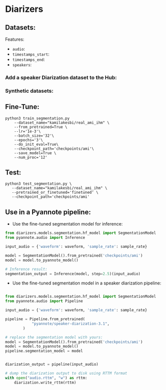 # Diarizers


## Datasets:

Features: 


- `audio`:
- `timestamps_start`:
- `timestamps_end`:
- `speakers`:


### Add a speaker Diarization dataset to the Hub: 



### Synthetic datasets: 



## Fine-Tune: 

```
python3 train_segmentation.py
    --dataset_name="kamilakesbi/real_ami_ihm" \
    --from_pretrained=True \
    --lr='1e-3'\
    --batch_size='32'\
    --epochs='3'\
    --do_init_eval=True\
    --checkpoint_path='checkpoints/ami'\
    --save_model=True \
    --num_proc='12'
```

## Test: 

```
python3 test_segmentation.py \
   --dataset_name="kamilakesbi/real_ami_ihm" \
   --pretrained_or_finetuned='finetuned' \
   --checkpoint_path='checkpoints/ami'
```


## Use in a Pyannote pipeline: 

- Use the fine-tuned segmentation model for inference: 

```python
from diarizers.models.segmentation.hf_model import SegmentationModel
from pyannote.audio import Inference

input_audio = {'waveform': waveform, 'sample_rate': sample_rate}

model = SegmentationModel().from_pretrained('checkpoints/ami')
model = model.to_pyannote_model()

# Inference result: 
segmentation_output = Inference(model, step=2.5)(input_audio)
```

- Use the fine-tuned segmentation model in a speaker diarization pipeline: 


```python

from diarizers.models.segmentation.hf_model import SegmentationModel
from pyannote.audio import Pipeline

input_audio = {'waveform': waveform, 'sample_rate': sample_rate}

pipeline = Pipeline.from_pretrained(
            "pyannote/speaker-diarization-3.1",
        )

# replace the segmentation model with yours: 
model = SegmentationModel().from_pretrained('checkpoints/ami')
model = model.to_pyannote_model()
pipeline.segmentation_model = model


diarization_output = pipeline(input_audio)

# dump the diarization output to disk using RTTM format
with open("audio.rttm", "w") as rttm:
    diarization.write_rttm(rttm)
```


